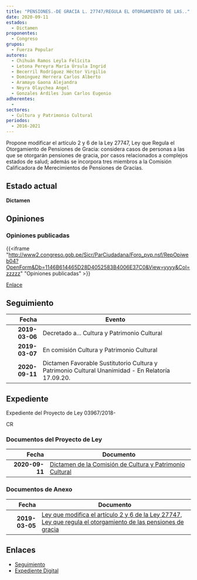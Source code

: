 ```yaml
---
title: "PENSIONES.-DE GRACIA L. 27747/REGULA EL OTORGAMIENTO DE LAS.."
date: 2020-09-11
estados: 
  - Dictamen
proponentes: 
  - Congreso
grupos: 
  - Fuerza Popular
autores: 
  - Chihuán Ramos Leyla Felícita
  - Letona Pereyra María Úrsula Ingrid
  - Becerril Rodríguez Héctor Virgilio
  - Domínguez Herrera Carlos Alberto
  - Aramayo Gaona Alejandra
  - Neyra Olaychea Angel
  - Gonzales Ardiles Juan Carlos Eugenio
adherentes: 
  - 
sectores: 
  - Cultura y Patrimonio Cultural
periodos: 
  - 2016-2021
---
```


Propone modificar el artículo 2 y 6 de la Ley 27747, Ley que Regula el Otorgamiento de Pensiones de Gracia: considera casos de personas a las que se otorgarán pensiones de gracia, por casos relacionados a complejos estados de salud; además se incorpora tres miembros a la Comisión Calificadora de Merecimientos de Pensiones de Gracias.


## Estado actual

**Dictamen**

## Opiniones

### Opiniones publicadas

{{<iframe "http://www2.congreso.gob.pe/Sicr/ParCiudadana/Foro_pvp.nsf/RepOpiweb04?OpenForm&Db=1146B614465D28D4052583B4006E37C0&View=yyyy&Col=zzzzz" "Opiniones publicadas" >}}

[Enlace](http://www2.congreso.gob.pe/Sicr/ParCiudadana/Foro_pvp.nsf/RepOpiweb04?OpenForm&Db=1146B614465D28D4052583B4006E37C0&View=yyyy&Col=zzzzz)

## Seguimiento

| Fecha | Evento |
|------:|--------|
| **2019-03-06** | Decretado a... Cultura y Patrimonio Cultural|
| **2019-03-07** | En comisión Cultura y Patrimonio Cultural|
| **2020-09-11** | Dictamen Favorable Sustitutorio Cultura y Patrimonio Cultural Unanimidad - En Relatoría 17.09.20.|


## Expediente

Expediente del Proyecto de Ley 03967/2018-

CR


### Documentos del Proyecto de Ley

| Fecha | Documento |
|------:|--------|
| **2020-09-11** | [Dictamen de la Comisión de Cultura y Patrimonio Cultural](http://www.leyes.congreso.gob.pe/Documentos/2016_2021/Dictamenes/Proyectos_de_Ley/03967DC05MAY-20200911.pdf) |

### Documentos de Anexo

| Fecha | Documento |
|------:|--------|
| **2019-03-05** | [Ley que modifica el artículo 2 y 6 de la Ley 27747, Ley que regula el otorgamiento de las pensiones de gracia](http://www.leyes.congreso.gob.pe/Documentos/2016_2021/Proyectos_de_Ley_y_de_Resoluciones_Legislativas/PL0396720190305.pdf) |

## Enlaces 

- [Seguimiento](http://www2.congreso.gob.pe/Sicr/TraDocEstProc/CLProLey2016.nsf/f7fff46988ca05b1052578e100829cc7/39efd9557a3698e4052583b40064ab6e?OpenDocument)
- [Expediente Digital](http://www2.congreso.gob.pe/Sicr/TraDocEstProc/CLProLey2016.nsf/f7fff46988ca05b1052578e100829cc7/39efd9557a3698e4052583b40064ab6e?OpenDocument&Click=05257FB7005EB655.eb71d0cf91d8294e05256cdf006b5706/$Body/0.1C6C)
